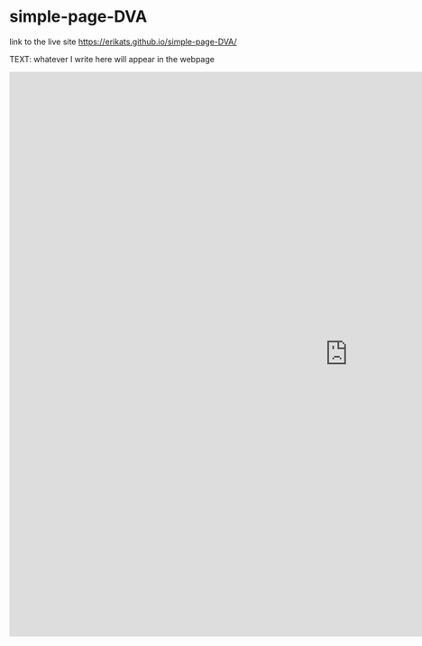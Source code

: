 # simple-page-DVA

link to the live site https://erikats.github.io/simple-page-DVA/

TEXT: whatever I write here will appear in the webpage

<iframe width="1200" height="1000" seamless frameborder="0" scrolling="no" src="https://docs.google.com/spreadsheets/d/e/2PACX-1vT0_ScqbSQyLUSlCaEX8g64lyTm4PXDLdlpYVAgAvY4T85wgpXcBx1IPpLGYTZkW0XMejOuRmWeI7rB/pubchart?oid=541735389&amp;format=interactive"></iframe>
